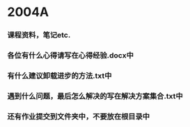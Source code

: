 # 2004A
### 课程资料，笔记etc.
### 各位有什么心得请写在心得经验.docx中
### 有什么建议卸载进步的方法.txt中
### 遇到什么问题，最后怎么解决的写在解决方案集合.txt中
### 还有作业提交到文件夹中，不要放在根目录中
